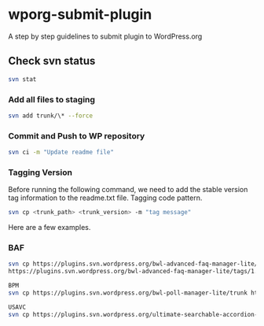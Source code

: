 # wporg-submit-plugin

A step by step guidelines to submit plugin to WordPress.org

## Check svn status

```bash
svn stat
```

### Add all files to staging

```bash
svn add trunk/\* --force
```

### Commit and Push to WP repository

```bash
svn ci -m "Update readme file"
```

### Tagging Version

Before running the following command, we need to add the stable version tag information to the readme.txt file. Tagging code pattern.

```bash
svn cp <trunk_path> <trunk_version> -m "tag message"
```

Here are a few examples.

### BAF

```bash
svn cp https://plugins.svn.wordpress.org/bwl-advanced-faq-manager-lite/trunk
https://plugins.svn.wordpress.org/bwl-advanced-faq-manager-lite/tags/1.1.0 -m "Tagging version 1.1.0"
```

```bash
BPM
svn cp https://plugins.svn.wordpress.org/bwl-poll-manager-lite/trunk https://plugins.svn.wordpress.org/bwl-poll-manager-lite/tags/1.0.6 -m "Tagging version 1.0.6"
```

```bash
USAVC
svn cp https://plugins.svn.wordpress.org/ultimate-searchable-accordion-lite-wpbakery-page-builder-addon/trunk https://plugins.svn.wordpress.org/ultimate-searchable-accordion-lite-wpbakery-page-builder-addon/tags/1.0.7 -m "Tagging version 1.0.7"
```
